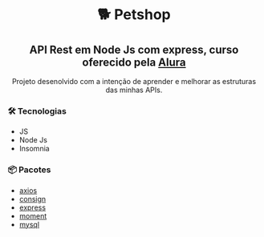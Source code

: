 ﻿<h1 align="center">
    🐕 Petshop
</h1>

<h2 align="center">
    API Rest em Node Js com express, curso oferecido pela <a target="_blank" href="https://www.alura.com.br/formacao-node-js-12">Alura</a>
</h2>

<p align="center">
    Projeto desenolvido com a intenção de aprender e melhorar as estruturas das minhas APIs.
<p>

### 🛠 Tecnologias

- JS
- Node Js
- Insomnia

### 📦 Pacotes

- [axios](https://github.com/axios/axios)
- [consign](https://github.com/jarradseers/consign)
- [express](https://github.com/expressjs/express)
- [moment](https://github.com/moment/moment)
- [mysql](https://github.com/mysqljs/mysql)
